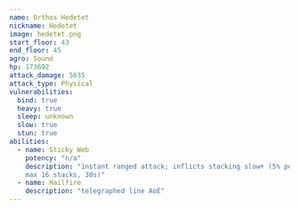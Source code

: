 ```yaml
---
name: Orthos Hedetet
nickname: Hedetet
image: hedetet.png
start_floor: 43
end_floor: 45
agro: Sound
hp: 173692
attack_damage: 5635
attack_type: Physical
vulnerabilities:
  bind: true
  heavy: true
  sleep: unknown
  slow: true
  stun: true
abilities:
  - name: Sticky Web
    potency: "n/a"
    description: "instant ranged attack; inflicts stacking slow+ (5% per stack,
    max 16 stacks, 30s)"
  - name: Hailfire
    description: "telegraphed line AoE"
---
```

